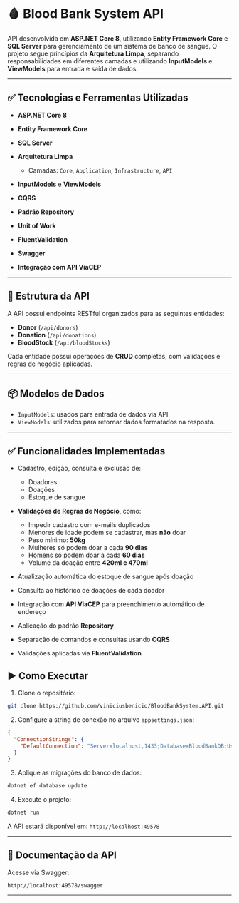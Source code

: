 # 🩸 Blood Bank System API

API desenvolvida em **ASP.NET Core 8**, utilizando **Entity Framework Core** e **SQL Server** para gerenciamento de um sistema de banco de sangue. O projeto segue princípios da **Arquitetura Limpa**, separando responsabilidades em diferentes camadas e utilizando **InputModels** e **ViewModels** para entrada e saída de dados.

---

## ✅ Tecnologias e Ferramentas Utilizadas

* **ASP.NET Core 8**
* **Entity Framework Core**
* **SQL Server**
* **Arquitetura Limpa**

  * Camadas: `Core`, `Application`, `Infrastructure`, `API`
* **InputModels** e **ViewModels**
* **CQRS**
* **Padrão Repository**
* **Unit of Work**
* **FluentValidation**
* **Swagger**
* **Integração com API ViaCEP**

---

## 🔧 Estrutura da API

A API possui endpoints RESTful organizados para as seguintes entidades:

* **Donor** (`/api/donors`)
* **Donation** (`/api/donations`)
* **BloodStock** (`/api/bloodStocks`)

Cada entidade possui operações de **CRUD** completas, com validações e regras de negócio aplicadas.

---

## 📦 Modelos de Dados

* `InputModels`: usados para entrada de dados via API.
* `ViewModels`: utilizados para retornar dados formatados na resposta.

---

## ✅ Funcionalidades Implementadas

* Cadastro, edição, consulta e exclusão de:

  * Doadores
  * Doações
  * Estoque de sangue
* **Validações de Regras de Negócio**, como:

  * Impedir cadastro com e-mails duplicados
  * Menores de idade podem se cadastrar, mas **não** doar
  * Peso mínimo: **50kg**
  * Mulheres só podem doar a cada **90 dias**
  * Homens só podem doar a cada **60 dias**
  * Volume da doação entre **420ml e 470ml**
* Atualização automática do estoque de sangue após doação
* Consulta ao histórico de doações de cada doador
* Integração com **API ViaCEP** para preenchimento automático de endereço
* Aplicação do padrão **Repository**
* Separação de comandos e consultas usando **CQRS**
* Validações aplicadas via **FluentValidation**


## ▶️ Como Executar

1. Clone o repositório:

```bash
git clone https://github.com/viniciusbenicio/BloodBankSystem.API.git
```

2. Configure a string de conexão no arquivo `appsettings.json`:

```json
{
  "ConnectionStrings": {
    "DefaultConnection": "Server=localhost,1433;Database=BloodBankDB;User ID=sa;Password=Api@pass!;TrustServerCertificate=True"
  }
}
```

3. Aplique as migrações do banco de dados:

```bash
dotnet ef database update
```

4. Execute o projeto:

```bash
dotnet run
```

A API estará disponível em: `http://localhost:49578`

---

## 📘 Documentação da API

Acesse via Swagger:

```
http://localhost:49578/swagger
```

---
